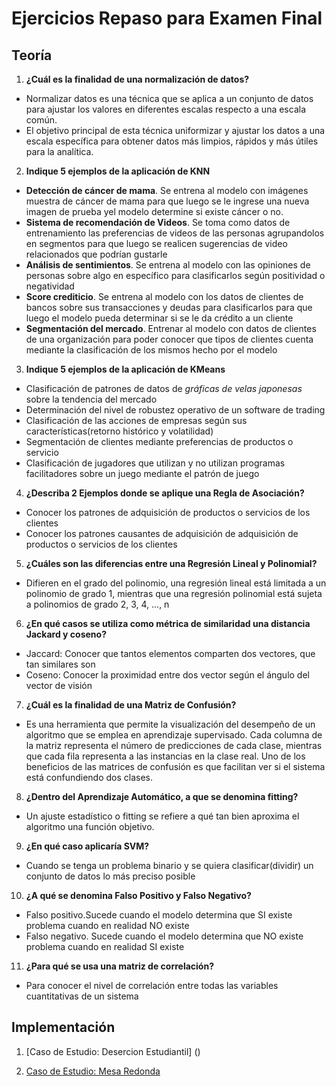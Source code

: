 # Ejercicios Repaso para Examen Final

## Teoría

1. **¿Cuál es la finalidad de una normalización de datos?**
- Normalizar datos es una técnica que se aplica a un conjunto de datos para ajustar los valores en diferentes escalas respecto a una escala común. 
- El objetivo principal de esta técnica uniformizar y ajustar los datos a una escala específica para obtener datos más limpios, rápidos y más útiles para la analítica.
2. **Indique 5 ejemplos de la aplicación de KNN**
- **Detección de cáncer de mama**. Se entrena al modelo con imágenes muestra de cáncer de mama para que luego se le ingrese una nueva imagen de prueba yel modelo determine si existe cáncer o no.
- **Sistema de recomendación de Videos**. Se toma como datos de entrenamiento las preferencias de videos de las personas agrupandolos en segmentos para que luego se realicen sugerencias de video relacionados que podrían gustarle
- **Análisis de sentimientos**. Se entrena al modelo con las opiniones de personas sobre algo en específico para clasificarlos según positividad o negatividad
- **Score crediticio**. Se entrena al modelo con los datos de clientes de bancos sobre sus transacciones y deudas para clasificarlos para que luego el modelo pueda determinar si se le da crédito a un cliente
- **Segmentación del mercado**. Entrenar al modelo con datos de clientes de una organización para poder conocer que tipos de clientes cuenta mediante la clasificación de los mismos hecho por el modelo
3. **Indique 5 ejemplos de la aplicación de KMeans**
- Clasificación de patrones de datos de _gráficas de velas japonesas_ sobre la tendencia del mercado
- Determinación del nivel de robustez operativo de un software de trading
- Clasificación de las acciones de empresas según sus características(retorno histórico y volatilidad)
- Segmentación de clientes mediante preferencias de productos o servicio
- Clasificación de jugadores que utilizan y no utilizan programas facilitadores sobre un juego mediante el patrón de juego
4. **¿Describa 2 Ejemplos donde se aplique una Regla de Asociación?**
- Conocer los patrones de adquisición de productos o servicios de los clientes
- Conocer los patrones causantes de adquisición de adquisición de productos o servicios de los clientes
5. **¿Cuáles son las diferencias entre una Regresión Lineal y Polinomial?**
- Difieren en el grado del polinomio, una regresión lineal está limitada a un polinomio de grado 1, mientras que una regresión polinomial está sujeta a polinomios de grado 2, 3, 4, ..., n
6. **¿En qué casos se utiliza como métrica de similaridad una distancia Jackard y coseno?**
- Jaccard: Conocer que tantos elementos comparten dos vectores, que tan similares son
- Coseno: Conocer la proximidad entre dos vector según el ángulo del vector de visión
7. **¿Cuál es la finalidad de una Matriz de Confusión?**
- Es una herramienta que permite la visualización del desempeño de un algoritmo que se emplea en aprendizaje supervisado. Cada columna de la matriz representa el número de predicciones de cada clase, mientras que cada fila representa a las instancias en la clase real. Uno de los beneficios de las matrices de confusión es que facilitan ver si el sistema está confundiendo dos clases.
8. **¿Dentro del Aprendizaje Automático, a que se denomina fitting?**
- Un ajuste estadístico o fitting se refiere a qué tan bien aproxima el algoritmo una función objetivo.
9. **¿En qué caso aplicaría SVM?**
- Cuando se tenga un problema binario y se quiera clasificar(dividir) un conjunto de datos lo más preciso posible
10. **¿A qué se denomina Falso Positivo y Falso Negativo?**
- Falso positivo.Sucede cuando el modelo determina que SI existe problema cuando en realidad NO existe
- Falso negativo. Sucede cuando el modelo determina que NO existe problema cuando en realidad SI existe
11. **¿Para qué se usa una matriz de correlación?**
- Para conocer el nivel de correlación entre todas las variables cuantitativas de un sistema

## Implementación

1. [Caso de Estudio: Desercion Estudiantil] ()

3. [Caso de Estudio: Mesa Redonda](mesa_redonda/mesa_redonda.md)
